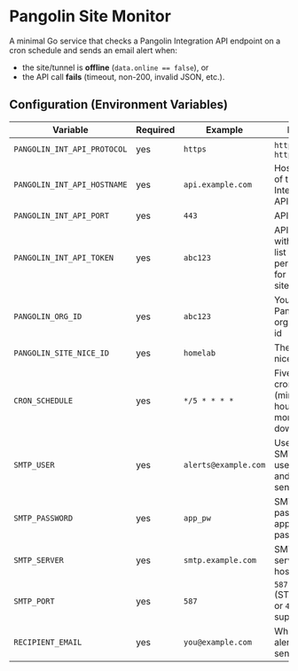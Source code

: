 # Pangolin Site Monitor

A minimal Go service that checks a Pangolin Integration API endpoint on a cron schedule and sends an email alert when:

- the site/tunnel is **offline** (`data.online == false`), or
- the API call **fails** (timeout, non-200, invalid JSON, etc.).

## Configuration (Environment Variables)

| Variable | Required | Example | Notes |
|---|---|---|---|
| `PANGOLIN_INT_API_PROTOCOL` | yes | `https` | `http` or `https` |
| `PANGOLIN_INT_API_HOSTNAME` | yes | `api.example.com` | Hostname of the Integration API |
| `PANGOLIN_INT_API_PORT` | yes | `443` | API port |
| `PANGOLIN_INT_API_TOKEN` | yes | `abc123` | API token with get and list permissions for org and site |
| `PANGOLIN_ORG_ID` | yes | `abc123` | Your Pangolin organization id |
| `PANGOLIN_SITE_NICE_ID` | yes | `homelab` | The site nice id |
| `CRON_SCHEDULE` | yes | `*/5 * * * *` | Five-field cron spec (minute hour dom month dow), **UTC** |
| `SMTP_USER` | yes | `alerts@example.com` | Used as SMTP auth username and email sender |
| `SMTP_PASSWORD` | yes | `app_pw` | SMTP password / app password |
| `SMTP_SERVER` | yes | `smtp.example.com` | SMTP server hostname |
| `SMTP_PORT` | yes | `587` | `587` (STARTTLS) or `465` (TLS) supported |
| `RECIPIENT_EMAIL` | yes | `you@example.com` | Where alerts are sent |
